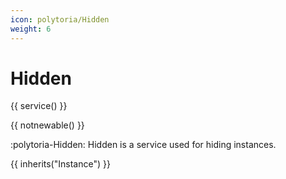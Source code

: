 ```yaml
---
icon: polytoria/Hidden
weight: 6
---
```


# Hidden

{{ service() }}

{{ notnewable() }}

:polytoria-Hidden: Hidden is a service used for hiding instances.

{{ inherits("Instance") }}
